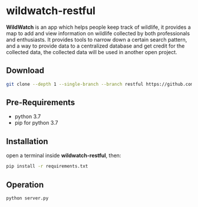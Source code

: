 # wildwatch-restful
**WildWatch** is an app which helps people keep track of wildlife, it provides a map to add and view information on wildlife collected by both professionals and enthusiasts. It provides tools to narrow down a certain search pattern, and a way to provide data to a centralized database and get credit for the collected data, the collected data will be used in another open project.

## Download
```sh
git clone --depth 1 --single-branch --branch restful https://github.com/AlyShmahell/WildWatch wildwatch-restful
```

## Pre-Requirements
- python 3.7
- pip for python 3.7

## Installation
open a terminal inside **wildwatch-restful**, then:
```sh
pip install -r requirements.txt
```

## Operation
```sh
python server.py
```